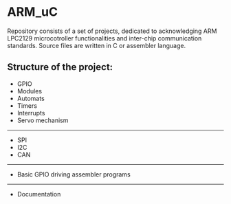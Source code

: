 # ARM_uC

Repository consists of a set of projects, dedicated to acknowledging ARM LPC2129 microcotroller functionalities and inter-chip communication standards.
Source files are written in C or assembler language.

## Structure of the project:

- GPIO
-  Modules
- Automats
- Timers
- Interrupts
- Servo mechanism
--------------------
- SPI
- I2C
- CAN
--------------------
- Basic GPIO driving assembler programs
--------------------
- Documentation
